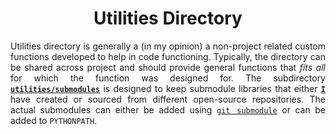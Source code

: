 <h1 align = "center">Utilities Directory</h1>

<div align = "justify">

Utilities directory is generally a (in my opinion) a non-project related custom functions developed to help in code functioning.
Typically, the directory can be shared across project and should provide general functions that *fits all* for which the function
was designed for. The subdirectory [**`utilities/submodules`**](./submodules/) is designed to keep submodule libraries that
either [**`I`**](https://zenithclown.github.io/) have created or sourced from different open-source repositories. The actual
submodules can either be added using [`git submodule`](https://git-scm.com/docs/git-submodule) or can be added to `PYTHONPATH`.

</div>
